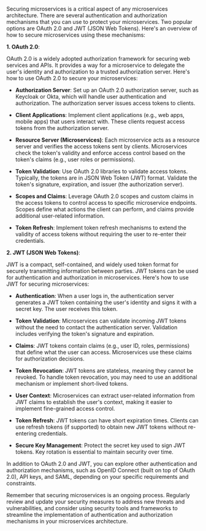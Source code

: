 Securing microservices is a critical aspect of any microservices architecture. There are several authentication and authorization mechanisms that you can use to protect your microservices. Two popular options are OAuth 2.0 and JWT (JSON Web Tokens). Here's an overview of how to secure microservices using these mechanisms:

**1. OAuth 2.0**:

OAuth 2.0 is a widely adopted authorization framework for securing web services and APIs. It provides a way for a microservice to delegate the user's identity and authorization to a trusted authorization server. Here's how to use OAuth 2.0 to secure your microservices:

- **Authorization Server**: Set up an OAuth 2.0 authorization server, such as Keycloak or Okta, which will handle user authentication and authorization. The authorization server issues access tokens to clients.

- **Client Applications**: Implement client applications (e.g., web apps, mobile apps) that users interact with. These clients request access tokens from the authorization server.

- **Resource Server (Microservices)**: Each microservice acts as a resource server and verifies the access tokens sent by clients. Microservices check the token's validity and enforce access control based on the token's claims (e.g., user roles or permissions).

- **Token Validation**: Use OAuth 2.0 libraries to validate access tokens. Typically, the tokens are in JSON Web Token (JWT) format. Validate the token's signature, expiration, and issuer (the authorization server).

- **Scopes and Claims**: Leverage OAuth 2.0 scopes and custom claims in the access tokens to control access to specific microservice endpoints. Scopes define what actions the client can perform, and claims provide additional user-related information.

- **Token Refresh**: Implement token refresh mechanisms to extend the validity of access tokens without requiring the user to re-enter their credentials.

**2. JWT (JSON Web Tokens)**:

JWT is a compact, self-contained, and widely used token format for securely transmitting information between parties. JWT tokens can be used for authentication and authorization in microservices. Here's how to use JWT for securing microservices:

- **Authentication**: When a user logs in, the authentication server generates a JWT token containing the user's identity and signs it with a secret key. The user receives this token.

- **Token Validation**: Microservices can validate incoming JWT tokens without the need to contact the authentication server. Validation includes verifying the token's signature and expiration.

- **Claims**: JWT tokens contain claims (e.g., user ID, roles, permissions) that define what the user can access. Microservices use these claims for authorization decisions.

- **Token Revocation**: JWT tokens are stateless, meaning they cannot be revoked. To handle token revocation, you may need to use an additional mechanism or implement short-lived tokens.

- **User Context**: Microservices can extract user-related information from JWT claims to establish the user's context, making it easier to implement fine-grained access control.

- **Token Refresh**: JWT tokens can have short expiration times. Clients can use refresh tokens (if supported) to obtain new JWT tokens without re-entering credentials.

- **Secure Key Management**: Protect the secret key used to sign JWT tokens. Key rotation is essential to maintain security over time.

In addition to OAuth 2.0 and JWT, you can explore other authentication and authorization mechanisms, such as OpenID Connect (built on top of OAuth 2.0), API keys, and SAML, depending on your specific requirements and constraints.

Remember that securing microservices is an ongoing process. Regularly review and update your security measures to address new threats and vulnerabilities, and consider using security tools and frameworks to streamline the implementation of authentication and authorization mechanisms in your microservices architecture.